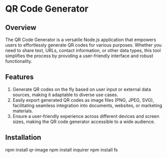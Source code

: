 # QR Code Generator

## Overview

The QR Code Generator is a versatile Node.js application that empowers users to effortlessly generate QR codes for various purposes.
Whether you need to share text, URLs, contact information, or other data types, this tool simplifies the process by providing a user-friendly interface and robust functionality.
## Features

1. Generate QR codes on the fly based on user input or external data sources, making it adaptable to diverse use cases.
2. Easily export generated QR codes as image files (PNG, JPEG, SVG), facilitating seamless integration into documents, websites, or marketing materials.
3. Ensure a user-friendly experience across different devices and screen sizes, making the QR code generator accessible to a wide audience.

## Installation

npm install qr-image
npm install inquirer
npm install fs
